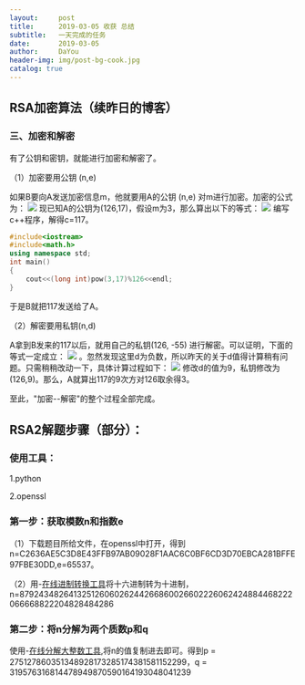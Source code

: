 ```yaml
---
layout:     post
title:      2019-03-05 收获 总结
subtitle:   一天完成的任务
date:       2019-03-05
author:     DaYou
header-img: img/post-bg-cook.jpg
catalog: true
---
```





## RSA加密算法（续昨日的博客）


### 三、加密和解密

有了公钥和密钥，就能进行加密和解密了。


（1）加密要用公钥 (n,e)


如果B要向A发送加密信息m，他就要用A的公钥 (n,e) 对m进行加密。加密的公式为：
![](https://wx4.sinaimg.cn/mw1024/0079f8Holy1g0s52d28vmj303n00l0ev.jpg)
现已知A的公钥为(126,17)，假设m为3，那么算出以下的等式：
![](https://wx2.sinaimg.cn/mw1024/0079f8Holy1g0s52d2gp8j303f00q0f7.jpg)
编写c++程序，解得c=117。
```C++
#include<iostream>
#include<math.h>
using namespace std;
int main()
{
	cout<<(long int)pow(3,17)%126<<endl;
}
```

于是B就把117发送给了A。


（2）解密要用私钥(n,d)


A拿到B发来的117以后，就用自己的私钥(126, -55) 进行解密。可以证明，下面的等式一定成立：
![](https://wx2.sinaimg.cn/mw1024/0079f8Holy1g0s52d23z7j303k00s0dw.jpg)
。忽然发现这里d为负数，所以昨天的关于d值得计算稍有问题。只需稍稍改动一下，具体计算过程如下：
![](https://wx2.sinaimg.cn/mw1024/0079f8Holy1g0s52d2nvmj30be02s0si.jpg)
修改d的值为9，私钥修改为(126,9)。那么，A就算出117的9次方对126取余得3。


至此，"加密--解密"的整个过程全部完成。



## RSA2解题步骤（部分）：
### 使用工具：
1.python

2.openssl
### 第一步：获取模数n和指数e
（1）下载题目所给文件，在openssl中打开，得到n=C2636AE5C3D8E43FFB97AB09028F1AAC6C0BF6CD3D70EBCA281BFFE97FBE30DD,e=65537。


（2）用-[在线进制转换工具](https://tool.lu/hexconvert/)将十六进制转为十进制，
n=87924348264132512606026244266860026602226062424884468222066668822204828484286


### 第二步：将n分解为两个质数p和q
使用-[在线分解大整数工具](https://factordb.com/),将n的值复制进去即可。得到p = 275127860351348928173285174381581152299，q = 319576316814478949870590164193048041239
